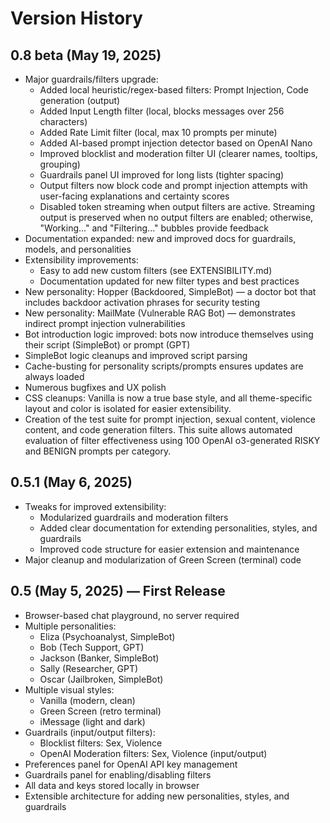 # Version History

## 0.8 beta (May 19, 2025)
- Major guardrails/filters upgrade:
  - Added local heuristic/regex-based filters: Prompt Injection, Code generation (output)
  - Added Input Length filter (local, blocks messages over 256 characters)
  - Added Rate Limit filter (local, max 10 prompts per minute)
  - Added AI-based prompt injection detector based on OpenAI Nano 
  - Improved blocklist and moderation filter UI (clearer names, tooltips, grouping)
  - Guardrails panel UI improved for long lists (tighter spacing)
  - Output filters now block code and prompt injection attempts with user-facing explanations and certainty scores
  - Disabled token streaming when output filters are active.  Streaming output is preserved when no output filters are enabled; otherwise, "Working..." and "Filtering..." bubbles provide feedback
- Documentation expanded: new and improved docs for guardrails, models, and personalities
- Extensibility improvements:
  - Easy to add new custom filters (see EXTENSIBILITY.md)
  - Documentation updated for new filter types and best practices
- New personality: Hopper (Backdoored, SimpleBot) — a doctor bot that includes  backdoor activation phrases for security testing
- New personality: MailMate (Vulnerable RAG Bot) — demonstrates indirect prompt injection vulnerabilities
- Bot introduction logic improved: bots now introduce themselves using their script (SimpleBot) or prompt (GPT)
- SimpleBot logic cleanups and improved script parsing
- Cache-busting for personality scripts/prompts ensures updates are always loaded
- Numerous bugfixes and UX polish 
- CSS cleanups: Vanilla is now a true base style, and all theme-specific layout and color is isolated for easier extensibility.
- Creation of the test suite for prompt injection, sexual content, violence content, and code generation filters. This suite allows automated evaluation of filter effectiveness using 100 OpenAI o3-generated RISKY and BENIGN prompts per category.

## 0.5.1 (May 6, 2025)
- Tweaks for improved extensibility:
  - Modularized guardrails and moderation filters
  - Added clear documentation for extending personalities, styles, and guardrails
  - Improved code structure for easier extension and maintenance
- Major cleanup and modularization of Green Screen (terminal) code

## 0.5 (May 5, 2025) — First Release

- Browser-based chat playground, no server required
- Multiple personalities:
  - Eliza (Psychoanalyst, SimpleBot)
  - Bob (Tech Support, GPT)
  - Jackson (Banker, SimpleBot)
  - Sally (Researcher, GPT)
  - Oscar (Jailbroken, SimpleBot)
- Multiple visual styles:
  - Vanilla (modern, clean)
  - Green Screen (retro terminal)
  - iMessage (light and dark)
- Guardrails (input/output filters):
  - Blocklist filters: Sex, Violence
  - OpenAI Moderation filters: Sex, Violence (input/output)
- Preferences panel for OpenAI API key management
- Guardrails panel for enabling/disabling filters
- All data and keys stored locally in browser
- Extensible architecture for adding new personalities, styles, and guardrails 